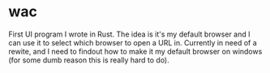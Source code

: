 # wac
First UI program I wrote in Rust. The idea is it's my default browser and I can use it to select which browser to open a URL in. Currently in need of a rewite, and I need to findout how to make it my default browser on windows (for some dumb reason this is really hard to do).
